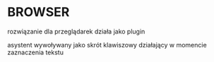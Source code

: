 # BROWSER

rozwiązanie dla przeglądarek
działa jako plugin

asystent wywoływany jako skrót klawiszowy
działający w momencie zaznaczenia tekstu
 
